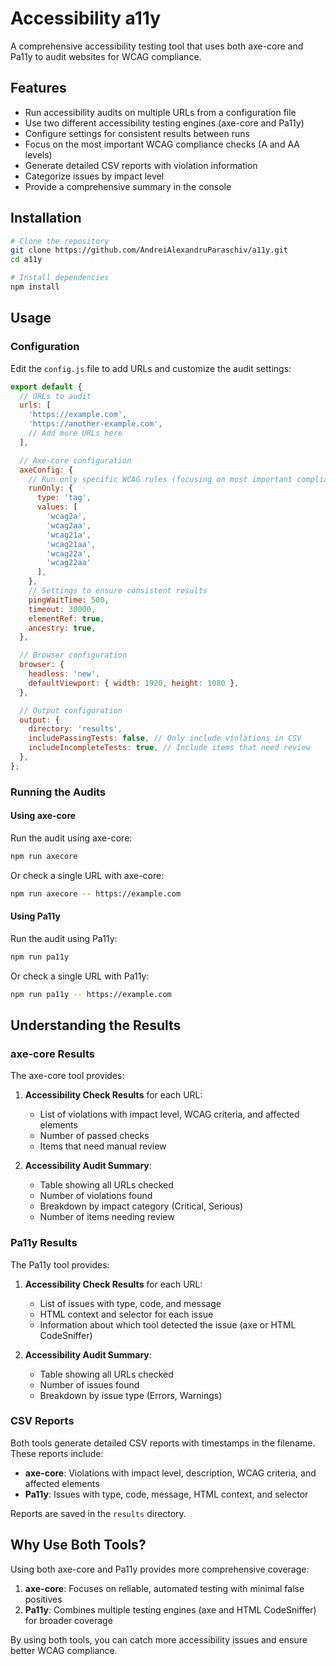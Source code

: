 # Accessibility a11y

A comprehensive accessibility testing tool that uses both axe-core and Pa11y to audit websites for WCAG compliance.

## Features

- Run accessibility audits on multiple URLs from a configuration file
- Use two different accessibility testing engines (axe-core and Pa11y)
- Configure settings for consistent results between runs
- Focus on the most important WCAG compliance checks (A and AA levels)
- Generate detailed CSV reports with violation information
- Categorize issues by impact level
- Provide a comprehensive summary in the console

## Installation

```bash
# Clone the repository
git clone https://github.com/AndreiAlexandruParaschiv/a11y.git
cd a11y

# Install dependencies
npm install
```

## Usage

### Configuration

Edit the `config.js` file to add URLs and customize the audit settings:

```javascript
export default {
  // URLs to audit
  urls: [
    'https://example.com',
    'https://another-example.com',
    // Add more URLs here
  ],

  // Axe-core configuration
  axeConfig: {
    // Run only specific WCAG rules (focusing on most important compliance checks)
    runOnly: {
      type: 'tag',
      values: [
        'wcag2a',
        'wcag2aa',
        'wcag21a',
        'wcag21aa',
        'wcag22a', 
        'wcag22aa'
      ],
    },
    // Settings to ensure consistent results
    pingWaitTime: 500,
    timeout: 30000,
    elementRef: true,
    ancestry: true,
  },

  // Browser configuration
  browser: {
    headless: 'new',
    defaultViewport: { width: 1920, height: 1080 },
  },

  // Output configuration
  output: {
    directory: 'results',
    includePassingTests: false, // Only include violations in CSV
    includeIncompleteTests: true, // Include items that need review
  },
};
```

### Running the Audits

#### Using axe-core

Run the audit using axe-core:

```bash
npm run axecore
```

Or check a single URL with axe-core:

```bash
npm run axecore -- https://example.com
```

#### Using Pa11y

Run the audit using Pa11y:

```bash
npm run pa11y
```

Or check a single URL with Pa11y:

```bash
npm run pa11y -- https://example.com
```

## Understanding the Results

### axe-core Results

The axe-core tool provides:

1. **Accessibility Check Results** for each URL:

   - List of violations with impact level, WCAG criteria, and affected elements
   - Number of passed checks
   - Items that need manual review

2. **Accessibility Audit Summary**:
   - Table showing all URLs checked
   - Number of violations found
   - Breakdown by impact category (Critical, Serious)
   - Number of items needing review

### Pa11y Results

The Pa11y tool provides:

1. **Accessibility Check Results** for each URL:

   - List of issues with type, code, and message
   - HTML context and selector for each issue
   - Information about which tool detected the issue (axe or HTML CodeSniffer)

2. **Accessibility Audit Summary**:
   - Table showing all URLs checked
   - Number of issues found
   - Breakdown by issue type (Errors, Warnings)

### CSV Reports

Both tools generate detailed CSV reports with timestamps in the filename. These reports include:

- **axe-core**: Violations with impact level, description, WCAG criteria, and affected elements
- **Pa11y**: Issues with type, code, message, HTML context, and selector

Reports are saved in the `results` directory.

## Why Use Both Tools?

Using both axe-core and Pa11y provides more comprehensive coverage:

1. **axe-core**: Focuses on reliable, automated testing with minimal false positives
2. **Pa11y**: Combines multiple testing engines (axe and HTML CodeSniffer) for broader coverage

By using both tools, you can catch more accessibility issues and ensure better WCAG compliance.
